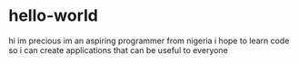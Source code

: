 # hello-world
hi im precious
im an aspiring programmer from nigeria i hope to learn code so i can create applications that can be useful to everyone
